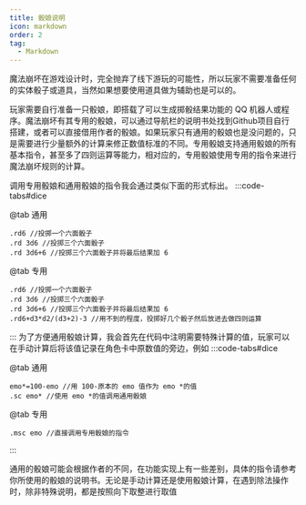 ```yaml
---
title: 骰娘说明
icon: markdown
order: 2
tag:
  - Markdown
---
```

魔法崩坏在游戏设计时，完全抛弃了线下游玩的可能性，所以玩家不需要准备任何的实体骰子或道具，当然如果想要使用道具做为辅助也是可以的。

玩家需要自行准备一只骰娘，即搭载了可以生成掷骰结果功能的 QQ 机器人或程序。魔法崩坏有其专用的骰娘，可以通过导航栏的说明书处找到Github项目自行搭建，或者可以直接借用作者的骰娘。如果玩家只有通用的骰娘也是没问题的，只是需要进行少量额外的计算来修正数值标准的不同。专用骰娘支持通用骰娘的所有基本指令，甚至多了四则运算等能力，相对应的，专用骰娘使用专用的指令来进行魔法崩坏规则的计算。

调用专用骰娘和通用骰娘的指令我会通过类似下面的形式标出。
:::code-tabs#dice

@tab 通用

```
.rd6 //投掷一个六面骰子
.rd 3d6 //投掷三个六面骰子
.rd 3d6+6 //投掷三个六面骰子并将最后结果加 6
```
@tab 专用

```
.rd6 //投掷一个六面骰子
.rd 3d6 //投掷三个六面骰子
.rd 3d6+6 //投掷三个六面骰子并将最后结果加 6
.rd6+d3*d2/(d3+2)-3 //用不到的程度，投掷好几个骰子然后放进去做四则运算
```

:::
为了方便通用骰娘计算，我会首先在代码中注明需要特殊计算的值，玩家可以在手动计算后将该值记录在角色卡中原数值的旁边，例如
:::code-tabs#dice

@tab 通用

```
emo*=100-emo //用 100-原本的 emo 值作为 emo *的值
.sc emo* //使用 emo *的值调用通用骰娘
```

@tab 专用

```
.msc emo //直接调用专用骰娘的指令
```

:::

通用的骰娘可能会根据作者的不同，在功能实现上有一些差别，具体的指令请参考你所使用的骰娘的说明书。无论是手动计算还是使用骰娘计算，在遇到除法操作时，除非特殊说明，都是按照向下取整进行取值